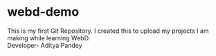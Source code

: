 # webd-demo
This is my first Git Repository. I created this to upload my projects I am making while learning WebD. <br>
Developer- Aditya Pandey

